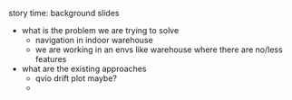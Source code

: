 


story time:
background slides 
- what is the problem we are trying to solve 
	- navigation in indoor warehouse
	- we are working in an envs like warehouse where there are no/less features
- what are the existing approaches 
	- qvio drift plot maybe? 
	- 


